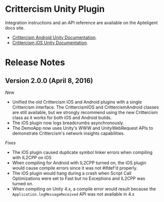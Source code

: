 # Crittercism Unity Plugin

Integration instructions and an API reference are available on the Apteligent docs site.

* [Crittercism Android Unity Documentation](http://docs.crittercism.com/development_platforms/integration_unity_android.html).
* [Crittercism iOS Unity Documentation](http://docs.crittercism.com/development_platforms/integration_unity_ios.html).

# Release Notes

## Version 2.0.0 (April 8, 2016)

*New*

* Unified the old Crittercism iOS and Android plugins with a single Crittercism interface. The CrittercismIOS and CrittercismAndroid classes are still available, but we strongly recommend using the new Crittercism class as it works for both iOS and Android builds.
* The iOS plugin now logs breadcrumbs asynchronously.
* The DemoApp now uses Unity's WWW and UnityWebRequest APIs to demonstrate Crittercism's network insights capabilities.

*Fixes*

* The iOS plugin caused duplicate symbol linker errors when compiling with IL2CPP on iOS
* When compiling for Android with IL2CPP turned on, the iOS plugin would cause compile errors since it was not #ifdef'd properly.
* The iOS plugin would hang during a crash when Script Call Optimizations were set to Fast but no Exceptions and IL2CPP was turned on.
* When compiling on Unity 4.x, a compile error would result because the ``Application.logMessageReceived`` API was not available in 4.x

